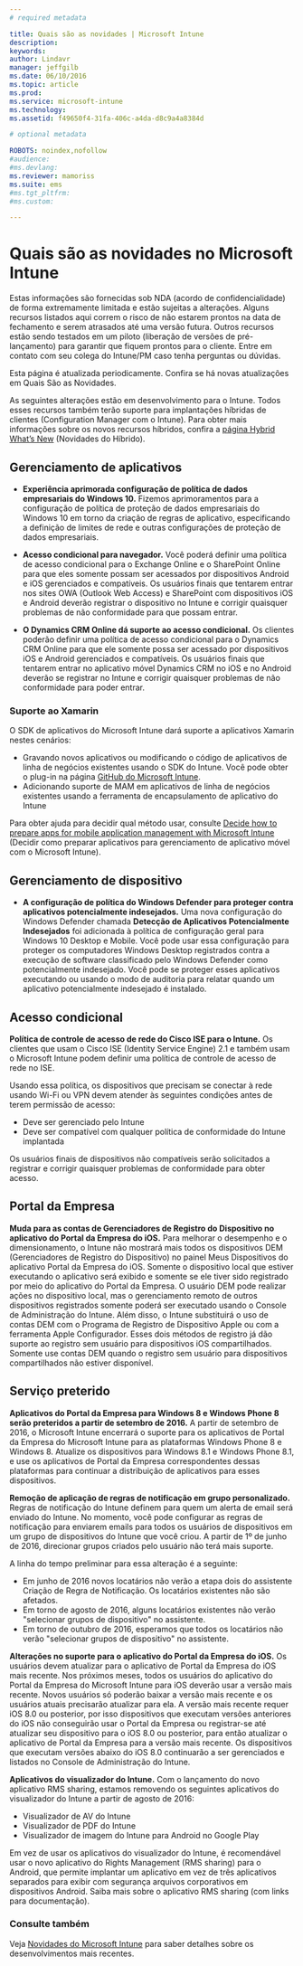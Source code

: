 ```yaml
---
# required metadata

title: Quais são as novidades | Microsoft Intune
description:
keywords:
author: Lindavr
manager: jeffgilb
ms.date: 06/10/2016
ms.topic: article
ms.prod:
ms.service: microsoft-intune
ms.technology:
ms.assetid: f49650f4-31fa-406c-a4da-d8c9a4a8384d

# optional metadata

ROBOTS: noindex,nofollow
#audience:
#ms.devlang:
ms.reviewer: mamoriss
ms.suite: ems
#ms.tgt_pltfrm:
#ms.custom:

---
```


# Quais são as novidades no Microsoft Intune
Estas informações são fornecidas sob NDA (acordo de confidencialidade) de forma extremamente limitada e estão sujeitas a alterações. Alguns recursos listados aqui correm o risco de não estarem prontos na data de fechamento e serem atrasados até uma versão futura. Outros recursos estão sendo testados em um piloto (liberação de versões de pré-lançamento) para garantir que fiquem prontos para o cliente. Entre em contato com seu colega do Intune/PM caso tenha perguntas ou dúvidas.

Esta página é atualizada periodicamente. Confira se há novas atualizações em Quais São as Novidades.

As seguintes alterações estão em desenvolvimento para o Intune. Todos esses recursos também terão suporte para implantações híbridas de clientes (Configuration Manager com o Intune). Para obter mais informações sobre os novos recursos híbridos, confira a [página Hybrid What’s New](https://technet.microsoft.com/en-US/library/mt718155(TechNet.10).aspx) (Novidades do Híbrido).


## Gerenciamento de aplicativos
- **Experiência aprimorada configuração de política de dados empresariais do Windows 10.** Fizemos aprimoramentos para a configuração de política de proteção de dados empresariais do Windows 10 em torno da criação de regras de aplicativo, especificando a definição de limites de rede e outras configurações de proteção de dados empresariais.
<!---TFS 1303011--->

- **Acesso condicional para navegador.** Você poderá definir uma política de acesso condicional para o Exchange Online e o SharePoint Online para que eles somente possam ser acessados por dispositivos Android e iOS gerenciados e compatíveis. Os usuários finais que tentarem entrar nos sites OWA (Outlook Web Access) e SharePoint com dispositivos iOS e Android deverão registrar o dispositivo no Intune e corrigir quaisquer problemas de não conformidade para que possam entrar.
<!---TFS 1175844--->

- **O Dynamics CRM Online dá suporte ao acesso condicional.** Os clientes poderão definir uma política de acesso condicional para o Dynamics CRM Online para que ele somente possa ser acessado por dispositivos iOS e Android gerenciados e compatíveis. Os usuários finais que tentarem entrar no aplicativo móvel Dynamics CRM no iOS e no Android deverão se registrar no Intune e corrigir quaisquer problemas de não conformidade para poder entrar.
<!---TFS1295358--->

### Suporte ao Xamarin
O SDK de aplicativos do Microsoft Intune dará suporte a aplicativos Xamarin nestes cenários:

- Gravando novos aplicativos ou modificando o código de aplicativos de linha de negócios existentes usando o SDK do Intune. Você pode obter o plug-in na página [GitHub do Microsoft Intune](https://github.com/msintuneappsdk).
- Adicionando suporte de MAM em aplicativos de linha de negócios existentes usando a ferramenta de encapsulamento de aplicativo do Intune

Para obter ajuda para decidir qual método usar, consulte [Decide how to prepare apps for mobile application management with Microsoft Intune](https://docs.microsoft.com/en-us/intune/deploy-use/decide-how-to-prepare-apps-for-mobile-application-management-with-microsoft-intune) (Decidir como preparar aplicativos para gerenciamento de aplicativo móvel com o Microsoft Intune).
<!--- TFS 1061478 & TFS 1152340--->

## Gerenciamento de dispositivo
- **A configuração de política do Windows Defender para proteger contra aplicativos potencialmente indesejados.** Uma nova configuração do Windows Defender chamada **Detecção de Aplicativos Potencialmente Indesejados** foi adicionada à política de configuração geral para Windows 10 Desktop e Mobile. Você pode usar essa configuração para proteger os computadores Windows Desktop registrados contra a execução de software classificado pelo Windows Defender como potencialmente indesejado. Você pode se proteger esses aplicativos executando ou usando o modo de auditoria para relatar quando um aplicativo potencialmente indesejado é instalado.
<!---TFS 1244478--->

## Acesso condicional
**Política de controle de acesso de rede do Cisco ISE para o Intune.**  Os clientes que usam o Cisco ISE (Identity Service Engine) 2.1 e também usam o Microsoft Intune podem definir uma política de controle de acesso de rede no ISE.

Usando essa política, os dispositivos que precisam se conectar à rede usando Wi-Fi ou VPN devem atender às seguintes condições antes de terem permissão de acesso:

* Deve ser gerenciado pelo Intune
* Deve ser compatível com qualquer política de conformidade do Intune implantada

Os usuários finais de dispositivos não compatíveis serão solicitados a registrar e corrigir quaisquer problemas de conformidade para obter acesso.
<!---TFS 1299144--->

## Portal da Empresa
**Muda para as contas de Gerenciadores de Registro do Dispositivo no aplicativo do Portal da Empresa do iOS.** Para melhorar o desempenho e o dimensionamento, o Intune não mostrará mais todos os dispositivos DEM (Gerenciadores de Registro do Dispositivo) no painel Meus Dispositivos do aplicativo Portal da Empresa do iOS. Somente o dispositivo local que estiver executando o aplicativo será exibido e somente se ele tiver sido registrado por meio do aplicativo do Portal da Empresa. O usuário DEM pode realizar ações no dispositivo local, mas o gerenciamento remoto de outros dispositivos registrados somente poderá ser executado usando o Console de Administração do Intune.  Além disso, o Intune substituirá o uso de contas DEM com o Programa de Registro de Dispositivo Apple ou com a ferramenta Apple Configurador. Esses dois métodos de registro já dão suporte ao registro sem usuário para dispositivos iOS compartilhados. Somente use contas DEM quando o registro sem usuário para dispositivos compartilhados não estiver disponível.
<!---TFS 1233681--->

## Serviço preterido
**Aplicativos do Portal da Empresa para Windows 8 e Windows Phone 8 serão preteridos a partir de setembro de 2016.** A partir de setembro de 2016, o Microsoft Intune encerrará o suporte para os aplicativos de Portal da Empresa do Microsoft Intune para as plataformas Windows Phone 8 e Windows 8. Atualize os dispositivos para Windows 8.1 e Windows Phone 8.1, e use os aplicativos de Portal da Empresa correspondentes dessas plataformas para continuar a distribuição de aplicativos para esses dispositivos.
<!---TFS 1255391--->

**Remoção de aplicação de regras de notificação em grupo personalizado.**
Regras de notificação do Intune definem para quem um alerta de email será enviado do Intune. No momento, você pode configurar as regras de notificação para enviarem emails para todos os usuários de dispositivos em um grupo de dispositivos do Intune que você criou. A partir de 1º de junho de 2016, direcionar grupos criados pelo usuário não terá mais suporte.

A linha do tempo preliminar para essa alteração é a seguinte:
- Em junho de 2016 novos locatários não verão a etapa dois do assistente Criação de Regra de Notificação. Os locatários existentes não são afetados.
- Em torno de agosto de 2016, alguns locatários existentes não verão "selecionar grupos de dispositivo" no assistente.
- Em torno de outubro de 2016, esperamos que todos os locatários não verão "selecionar grupos de dispositivo" no assistente.
<!---   TFS 1278864--->

**Alterações no suporte para o aplicativo do Portal da Empresa do iOS.**
Os usuários devem atualizar para o aplicativo de Portal da Empresa do iOS mais recente. Nos próximos meses, todos os usuários do aplicativo do Portal da Empresa do Microsoft Intune para iOS deverão usar a versão mais recente. Novos usuários só poderão baixar a versão mais recente e os usuários atuais precisarão atualizar para ela. A versão mais recente requer iOS 8.0 ou posterior, por isso dispositivos que executam versões anteriores do iOS não conseguirão usar o Portal da Empresa ou registrar-se até atualizar seu dispositivo para o iOS 8.0 ou posterior, para então atualizar o aplicativo de Portal da Empresa para a versão mais recente. Os dispositivos que executam versões abaixo do iOS 8.0 continuarão a ser gerenciados e listados no Console de Administração do Intune.  

**Aplicativos do visualizador do Intune.** Com o lançamento do novo aplicativo RMS sharing, estamos removendo os seguintes aplicativos do visualizador do Intune a partir de agosto de 2016:
- Visualizador de AV do Intune
- Visualizador de PDF do Intune
- Visualizador de imagem do Intune para Android no Google Play

Em vez de usar os aplicativos do visualizador do Intune, é recomendável usar o novo aplicativo do Rights Management (RMS sharing) para o Android, que permite implantar um aplicativo em vez de três aplicativos separados para exibir com segurança arquivos corporativos em dispositivos Android. Saiba mais sobre o aplicativo RMS sharing (com links para documentação).


### Consulte também
Veja [Novidades do Microsoft Intune](whats-new-in-microsoft-intune.md) para saber detalhes sobre os desenvolvimentos mais recentes.


<!--HONumber=Jun16_HO2-->


